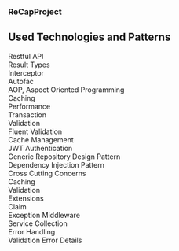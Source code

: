 ### ReCapProject  
## Used Technologies and Patterns  
Restful API  
Result Types  
Interceptor  
Autofac  
AOP, Aspect Oriented Programming  
Caching  
Performance  
Transaction  
Validation  
Fluent Validation  
Cache Management  
JWT Authentication  
Generic Repository Design Pattern  
Dependency Injection Pattern  
Cross Cutting Concerns  
Caching  
Validation  
Extensions  
Claim  
Exception Middleware  
Service Collection  
Error Handling  
Validation Error Details  
